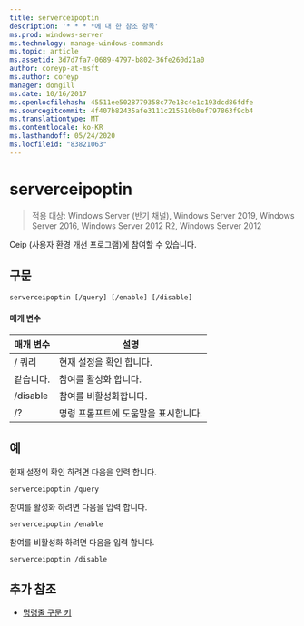 ```yaml
---
title: serverceipoptin
description: '* * * *에 대 한 참조 항목'
ms.prod: windows-server
ms.technology: manage-windows-commands
ms.topic: article
ms.assetid: 3d7d7fa7-0689-4797-b802-36fe260d21a0
author: coreyp-at-msft
ms.author: coreyp
manager: dongill
ms.date: 10/16/2017
ms.openlocfilehash: 45511ee5028779358c77e18c4e1c193dcd86fdfe
ms.sourcegitcommit: 4f407b82435afe3111c215510b0ef797863f9cb4
ms.translationtype: MT
ms.contentlocale: ko-KR
ms.lasthandoff: 05/24/2020
ms.locfileid: "83821063"
---
```

# <a name="serverceipoptin"></a>serverceipoptin

> 적용 대상: Windows Server (반기 채널), Windows Server 2019, Windows Server 2016, Windows Server 2012 R2, Windows Server 2012

Ceip (사용자 환경 개선 프로그램)에 참여할 수 있습니다.
## <a name="syntax"></a>구문
```
serverceipoptin [/query] [/enable] [/disable]
```
#### <a name="parameters"></a>매개 변수
|매개 변수|설명|
|-------|--------|
|/ 쿼리|현재 설정을 확인 합니다.|
|같습니다.|참여를 활성화 합니다.|
|/disable|참여를 비활성화합니다.|
|/?|명령 프롬프트에 도움말을 표시합니다.|
## <a name="examples"></a>예
현재 설정의 확인 하려면 다음을 입력 합니다.
```
serverceipoptin /query
```
참여를 활성화 하려면 다음을 입력 합니다.
```
serverceipoptin /enable
```
참여를 비활성화 하려면 다음을 입력 합니다.
```
serverceipoptin /disable
```
## <a name="additional-references"></a>추가 참조
- [명령줄 구문 키](command-line-syntax-key.md)

